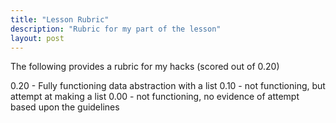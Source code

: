 ```yaml
---
title: "Lesson Rubric"
description: "Rubric for my part of the lesson"
layout: post
---
```


The following provides a rubric for my hacks (scored out of 0.20)

0.20 - Fully functioning data abstraction with a list
0.10 - not functioning, but attempt at making a list
0.00 - not functioning, no evidence of attempt based upon the guidelines